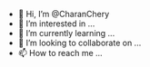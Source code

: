 - 👋 Hi, I’m @CharanChery
- 👀 I’m interested in ...
- 🌱 I’m currently learning ...
- 💞️ I’m looking to collaborate on ...
- 📫 How to reach me ...

<!---
CharanChery/CharanChery is a ✨ special ✨ repository because its `README.md` (this file) appears on your GitHub profile.
You can click the Preview link to take a look at your changes.
--->

